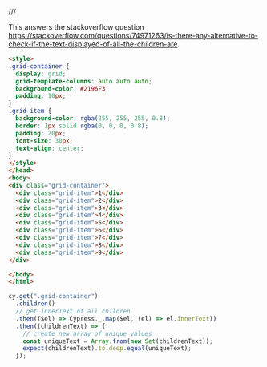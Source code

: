 /// <reference types="cypress" />

This answers the stackoverflow question
https://stackoverflow.com/questions/74971263/is-there-any-alternative-to-check-if-the-text-displayed-of-all-the-children-are

<!-- fiddle Check unique text in children-->

```html
<style>
.grid-container {
  display: grid;
  grid-template-columns: auto auto auto;
  background-color: #2196F3;
  padding: 10px;
}
.grid-item {
  background-color: rgba(255, 255, 255, 0.8);
  border: 1px solid rgba(0, 0, 0, 0.8);
  padding: 20px;
  font-size: 30px;
  text-align: center;
}
</style>
</head>
<body>
<div class="grid-container">
  <div class="grid-item">1</div>
  <div class="grid-item">2</div>
  <div class="grid-item">3</div>
  <div class="grid-item">4</div>
  <div class="grid-item">5</div>
  <div class="grid-item">6</div>
  <div class="grid-item">7</div>
  <div class="grid-item">8</div>
  <div class="grid-item">9</div>
</div>

</body>
</html>
```

```js
cy.get(".grid-container")
  .children()
  // get innerText of all children
  .then(($el) => Cypress._.map($el, (el) => el.innerText))
  .then((childrenText) => {
    // create new array of unique values
    const uniqueText = Array.from(new Set(childrenText));
    expect(childrenText).to.deep.equal(uniqueText);
  });
```

<!-- fiddle-end -->
